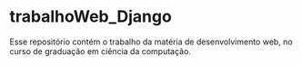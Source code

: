 # trabalhoWeb_Django
Esse repositório contém o trabalho da matéria de desenvolvimento web, no curso de graduação em ciência da computação. 
